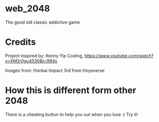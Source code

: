# web_2048
The good old classic addictive game 

# Credits
Project inspired by: Kenny Yip Coding, https://www.youtube.com/watch?v=XM2n1gu4530&t=994s

Images from: Honkai Impact 3rd from Hoyoverse

# How this is different form other 2048
There is a cheating button to help you out when you lose :) Try it! 
